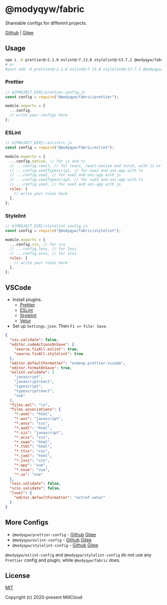 # @modyqyw/fabric

Shareable configs for different projects.

[Github](https://github.com/MillCloud/fabric#readme) | [Gitee](https://gitee.com/millcloud/fabric#readme)

## Usage

```sh
npm i -D prettier@~2.1.0 eslint@~7.13.0 stylelint@~13.7.2 @modyqyw/fabric@~1.0.0
# or
#yarn add -D prettier@~2.1.0 eslint@~7.13.0 stylelint@~13.7.2 @modyqyw/fabric@~1.0.0
```

### Prettier

```js
// ${PROJECT_DIR}/prettier.config.js
const config = require("@modyqyw/fabric/prettier");

module.exports = {
  ...config,
  // write your configs here
};
```

### ESLint

```js
// ${PROJECT_DIR}/.eslintrc.js
const config = require("@modyqyw/fabric/eslint");

module.exports = {
  ...config.native, // for js and ts
  // ...config.react, // for react, react-native and taro3, with js or ts
  // ...config.vue2Typescript, // for vue2 and uni-app with ts
  // ...config.vue2, // for vue2 and uni-app with js
  // ...config.vue3Typescript, // for vue3 and uni-app with ts
  // ...config.vue3, // for vue3 and uni-app with js
  rules: [
    // write your rules here
  ],
};
```

### Stylelint

```js
// ${PROJECT_DIR}/stylelint.config.js
const config = require("@modyqyw/fabric/stylelint");

module.exports = {
  ...config.css, // for css
  // ...config.less, // for less
  // ...config.scss, // for scss
  rules: [
    // write your rules here
  ],
};
```

## VSCode

- Install plugins.
  - [Prettier](https://marketplace.visualstudio.com/items?itemName=esbenp.prettier-vscode)
  - [ESLint](https://marketplace.visualstudio.com/items?itemName=dbaeumer.vscode-eslint)
  - [Stylelint](https://marketplace.visualstudio.com/items?itemName=stylelint.vscode-stylelint)
  - [Vetur](https://marketplace.visualstudio.com/items?itemName=octref.vetur)
- Set up `Settings.json`. Then `F1 => File: Save`.

```json
{
  "css.validate": false,
  "editor.codeActionsOnSave": {
    "source.fixAll.eslint": true,
    "source.fixAll.stylelint": true
  },
  "editor.defaultFormatter": "esbenp.prettier-vscode",
  "editor.formatOnSave": true,
  "eslint.validate": [
    "javascript",
    "javascriptreact",
    "typescript",
    "typescriptreact",
    "vue"
  ],
  "files.eol": "\n",
  "files.associations": {
    "*.wxml": "html",
    "*.wxs": "javascript",
    "*.wxss": "css",
    "*.axml": "html",
    "*.sjs": "javascript",
    "*.acss": "css",
    "*.swan": "html",
    "*.ttml": "html",
    "*.ttss": "css",
    "*.jxml": "html",
    "*.jxss": "css",
    "*.wpy": "vue",
    "*.nvue": "vue",
    "*.ux": "vue"
  },
  "less.validate": false,
  "scss.validate": false,
  "[vue]": {
    "editor.defaultFormatter": "octref.vetur"
  }
}
```

## More Configs

- `@modyqyw/prettier-config` - [Github](https://github.com/MillCloud/prettier-config#readme) [Gitee](https://gitee.com/millcloud/prettier-config#readme)
- `@modyqyw/eslint-config` - [Github](https://github.com/MillCloud/eslint-config#readme) [Gitee](https://gitee.com/millcloud/eslint-config#readme)
- `@modyqyw/stylelint-config` - [Github](https://github.com/MillCloud/stylelint-config#readme) [Gitee](https://gitee.com/millcloud/stylelint-config#readme)

`@modyqyw/eslint-config` and `@modyqyw/stylelint-config` do not use any `Prettier` config and plugin, while `@modyqyw/fabric` does.

## License

[MIT](./LICENSE)

Copyright (c) 2020-present MillCloud
